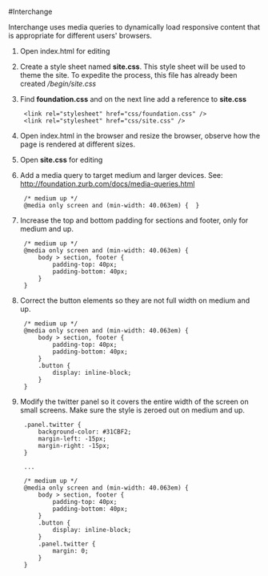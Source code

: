 #Interchange

Interchange uses media queries to dynamically load responsive content that is appropriate for different users' browsers.

1. Open index.html for editing
2. Create a style sheet named **site.css**. This style sheet will be used to theme the site. To expedite the process, this file has already been created */begin/site.css*
3. Find **foundation.css** and on the next line add a reference to **site.css** 

	    <link rel="stylesheet" href="css/foundation.css" />
	    <link rel="stylesheet" href="css/site.css" />
4. Open index.html in the browser and resize the browser, observe how the page is rendered at different sizes.
5. Open **site.css** for editing
6. Add a media query to target medium and larger devices. See: http://foundation.zurb.com/docs/media-queries.html

		/* medium up */
		@media only screen and (min-width: 40.063em) {	}

7. Increase the top and bottom padding for sections and footer, only for medium and up.

		/* medium up */
		@media only screen and (min-width: 40.063em) {
		    body > section, footer {
		        padding-top: 40px;
		        padding-bottom: 40px;
		    }
		}
8. Correct the button elements so they are not full width on medium and up.

		/* medium up */
		@media only screen and (min-width: 40.063em) {
		    body > section, footer {
		        padding-top: 40px;
		        padding-bottom: 40px;
		    }
		    .button {
		        display: inline-block;
		    }
		}
9. Modify the twitter panel so it covers the entire width of the screen on small screens. Make sure the style is zeroed out on medium and up.

		.panel.twitter {
		    background-color: #31CBF2;
		    margin-left: -15px;
		    margin-right: -15px;
		}

		...

		/* medium up */
		@media only screen and (min-width: 40.063em) {
		    body > section, footer {
		        padding-top: 40px;
		        padding-bottom: 40px;
		    }
		    .button {
		        display: inline-block;
		    }
		    .panel.twitter {
		        margin: 0;
		    }
		}
